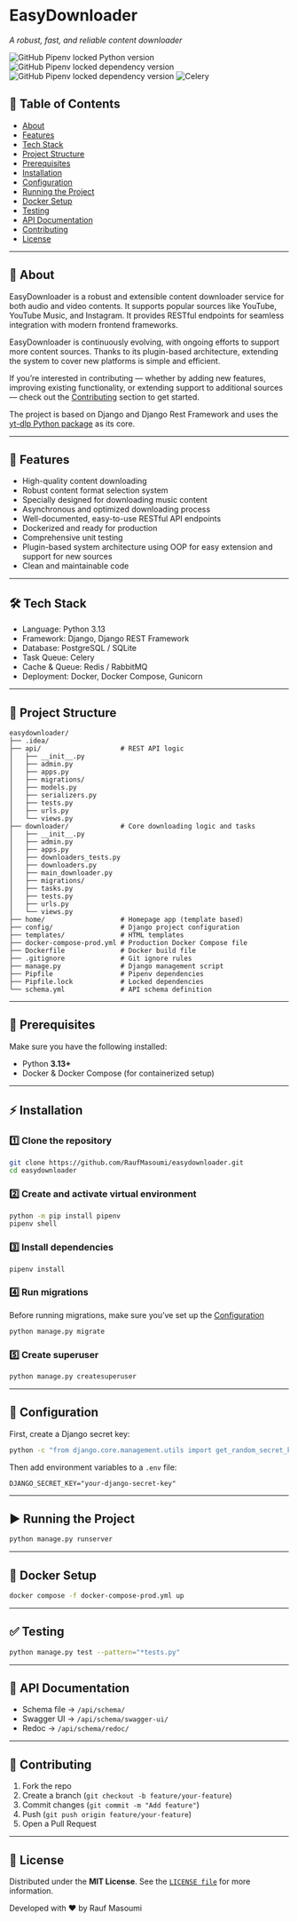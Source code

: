 # EasyDownloader

_A robust, fast, and reliable content downloader_

![GitHub Pipenv locked Python version](https://img.shields.io/github/pipenv/locked/python-version/RaufMasoumi/easydownloader?style=flat&logo=python&logoColor=orange&label=Python&labelColor=gray&color=orange)
![GitHub Pipenv locked dependency version](https://img.shields.io/github/pipenv/locked/dependency-version/RaufMasoumi/easydownloader/django?logo=Django&logoColor=white&label=Django&labelColor=gray&color=orange)
![GitHub Pipenv locked dependency version](https://img.shields.io/github/pipenv/locked/dependency-version/RaufMasoumi/easydownloader/djangorestframework?style=flat&logo=DRF&logoColor=white&label=DjangoRestFramework&labelColor=gray&color=orange)
![Celery](https://img.shields.io/badge/Celery-Enabled-%2338b000?logo=celery&logoColor=white)



## 📑 Table of Contents
- [About](#-about)
- [Features](#-features)
- [Tech Stack](#-tech-stack)
- [Project Structure](#-project-structure)
- [Prerequisites](#-prerequisites)
- [Installation](#-installation)
- [Configuration](#-configuration)
- [Running the Project](#-running-the-project)
- [Docker Setup](#-docker-setup)
- [Testing](#-testing)
- [API Documentation](#-api-documentation)
- [Contributing](#-contributing)
- [License](#-license)

---

## 📖 About
EasyDownloader is a robust and extensible content downloader service for both audio and video contents. It supports popular sources like YouTube, YouTube Music, and Instagram. It provides RESTful endpoints for seamless integration with modern frontend frameworks.

EasyDownloader is continuously evolving, with ongoing efforts to support more content sources. Thanks to its plugin-based architecture, extending the system to cover new platforms is simple and efficient.

If you’re interested in contributing — whether by adding new features, improving existing functionality, or extending support to additional sources — check out the [Contributing](#-contributing)
 section to get started.

The project is based on Django and Django Rest Framework and uses the [yt-dlp Python package](https://github.com/yt-dlp/yt-dlp/) as its core.

---

## 🚀 Features
- High-quality content downloading  
- Robust content format selection system  
- Specially designed for downloading music content  
- Asynchronous and optimized downloading process  
- Well-documented, easy-to-use RESTful API endpoints  
- Dockerized and ready for production  
- Comprehensive unit testing  
- Plugin-based system architecture using OOP for easy extension and support for new sources  
- Clean and maintainable code  

---

## 🛠 Tech Stack
- Language: Python 3.13  
- Framework: Django, Django REST Framework  
- Database: PostgreSQL / SQLite  
- Task Queue: Celery  
- Cache & Queue: Redis / RabbitMQ  
- Deployment: Docker, Docker Compose, Gunicorn  

---

## 📂 Project Structure
````
easydownloader/
├── .idea/
├── api/                    # REST API logic
│   ├── __init__.py
│   ├── admin.py
│   ├── apps.py
│   ├── migrations/
│   ├── models.py
│   ├── serializers.py
│   ├── tests.py
│   ├── urls.py
│   └── views.py
├── downloader/             # Core downloading logic and tasks
│   ├── __init__.py
│   ├── admin.py
│   ├── apps.py
│   ├── downloaders_tests.py
│   ├── downloaders.py
│   ├── main_downloader.py
│   ├── migrations/
│   ├── tasks.py
│   ├── tests.py
│   ├── urls.py
│   └── views.py
├── home/                   # Homepage app (template based)
├── config/                 # Django project configuration
├── templates/              # HTML templates
├── docker-compose-prod.yml # Production Docker Compose file
├── Dockerfile              # Docker build file
├── .gitignore              # Git ignore rules
├── manage.py               # Django management script
├── Pipfile                 # Pipenv dependencies
├── Pipfile.lock            # Locked dependencies
└── schema.yml              # API schema definition
````

---

## 📌 Prerequisites
Make sure you have the following installed:
- Python **3.13+**  
- Docker & Docker Compose (for containerized setup)  

---

## ⚡️ Installation

### 1️⃣ Clone the repository
```bash
git clone https://github.com/RaufMasoumi/easydownloader.git
cd easydownloader
```

### 2️⃣ Create and activate virtual environment
```bash
python -m pip install pipenv
pipenv shell
```

### 3️⃣ Install dependencies
```bash
pipenv install
```

### 4️⃣ Run migrations
Before running migrations, make sure you’ve set up the [Configuration](#-configuration)
```bash
python manage.py migrate
```

### 5️⃣ Create superuser
```bash
python manage.py createsuperuser
```

---

## 🔑 Configuration
First, create a Django secret key:
```bash
python -c "from django.core.management.utils import get_random_secret_key; print(get_random_secret_key())"
```

Then add environment variables to a `.env` file:
```
DJANGO_SECRET_KEY="your-django-secret-key"
```

---

## ▶️ Running the Project
```bash
python manage.py runserver
```

---

## 🐳 Docker Setup
```bash
docker compose -f docker-compose-prod.yml up
```

---

## ✅ Testing
```bash
python manage.py test --pattern="*tests.py"
```

---

## 📌 API Documentation
- Schema file → `/api/schema/`  
- Swagger UI → `/api/schema/swagger-ui/`  
- Redoc → `/api/schema/redoc/`


---

## 🤝 Contributing
1. Fork the repo  
2. Create a branch (`git checkout -b feature/your-feature`)  
3. Commit changes (`git commit -m "Add feature"`)  
4. Push (`git push origin feature/your-feature`)  
5. Open a Pull Request  

---

## 📜 License
Distributed under the **MIT License**. See the [```LICENSE file```](./LICENSE) for more information.

Developed with ❤️ by Rauf Masoumi  
